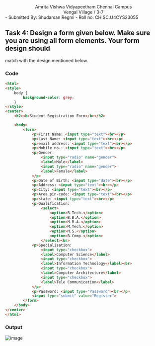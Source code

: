 <center style="color:'pink'">Amrita Vishwa Vidyapeetham Chennai Campus</center>
<center style="color:'pink'">Vengal Village / 3-7 </center>
- Submitted By: Shudarsan Regmi
- Roll no: CH.SC.U4CYS23055

## Task 4: Design a form given below. Make sure you are using all form elements. Your form design should
match with the design mentioned below.



### Code
```html
<html>
<style>
    body {
        background-color: grey;
    }
</style>
<center>
    <h2><b>Student Registration Form</b></h2>

    <body>
        <form>
            <p>First Name: <input type="text"><br></p>
            <p>Last Name: <input type="text"><br></p>
            <p>email address: <input type="text"><br></p>
            <p>Mobile no.: <input type="text"><br></p>
            <p>Gender:
                <input type="radio" name="gender">
                <label>Male</label>
                <input type="radio" name="gender">
                <label>Female</label>
            </p>
            <p>Date of Birth: <input type="date"><br></p>
            <p>Address: <input type="text"><br></p>
            <p>City: <input type="text"><br></p>
            <p>Area pin-code: <input type="text"><br></p>
            <p>state: <input type="text"><br></p>
            <p>Qualification:
                <select>
                    <option>B.Tech.</option>
                    <option>B.B.A.</option>
                    <option>M.B.A.</option>
                    <option>M.Tech.</option>
                    <option>M.S.</option>
                    <option>B.Comp.</option>
                </select><br>
            <p>Specialisation:
                <input type="checkbox">
                <label>Computer Science</label>
                <input type="checkbox">
                <label>Information Technology</label><br>
                <input type="checkbox">
                <label>Computer Architecture</label>
                <input type="checkbox">
                <label>Tele Communication</label>
            </p>
            <p>Password: <input type="Password"><br></p>
            <input type="submit" value="Register">
        </form>
    </body>
</center>
</html>
```
### Output
![image](https://github.com/user-attachments/assets/adb1732b-da9a-4563-aaa2-193a1a12106a)
